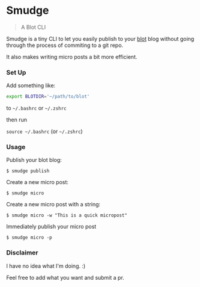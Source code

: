 # Smudge

> A Blot CLI

Smudge is a tiny CLI to let you easily publish to your [blot](http://blot.im) blog without going through the process of commiting to a git repo.

It also makes writing micro posts a bit more efficient.

### Set Up

Add something like:
```bash
export BLOTDIR='~/path/to/blot'
```
to `~/.bashrc` or `~/.zshrc`

then run

`source ~/.bashrc` (or `~/.zshrc`)

### Usage

Publish your blot blog:

```
$ smudge publish
```

Create a new micro post:
```
$ smudge micro
```

Create a new micro post with a string:

```
$ smudge micro -w "This is a quick micropost"
```

Immediately publish your micro post

```
$ smudge micro -p
```


### Disclaimer

I have no idea what I'm doing. :)

Feel free to add what you want and submit a pr.
